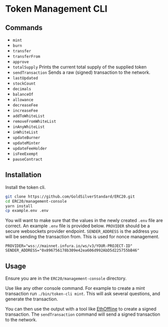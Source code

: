 # Token Management CLI

## Commands

- `mint`
- `burn`
- `transfer`
- `transferFrom`
- `approve`
- `totalSupply` Prints the current total supply of the supplied token
- `sendTransaction` Sends a raw (signed) transaction to the network.
- `lastUpdated`
- `stockCount`
- `decimals`
- `balanceOf`
- `allowance`
- `decreaseFee`
- `increaseFee`
- `addToWhiteList`
- `removeFromWhiteList`
- `inAnyWhiteList`
- `inWhiteList`
- `updateBurner`
- `updateMinter`
- `updateFeeHolder`
- `isFeeExempt`
- `pauseContract`

## Installation

Install the token cli.

```bash
git clone https://github.com/GoldSilverStandard/ERC20.git
cd ERC20/management-console
yarn install
cp example.env .env
```

You will want to make sure that the values in the newly created `.env` file are correct.
An example `.env` file is provided below. `PROVIDER` should be a secure websockets provider endpoint. `SENDER_ADDRESS` is the address you will be sending the transaction from. This is used for nonce management.

```
PROVIDER="wss://mainnet.infura.io/ws/v3/YOUR-PROJECT-ID"
SENDER_ADDRESS="0x896756178b309e42ea606d992AbD5d225755bB46"
```

## Usage

Ensure you are in the `ERC20/management-console` directory.

Use like any other console command. For example to create a mint transaction run `./bin/token-cli mint`. This will ask several questions, and generate the transaction.

You can then use the output with a tool like [EthOffline](https://ethjs.github.io/offline/) to create a signed transaction. The `sendTransaction` command will send a signed transaction to the network.

